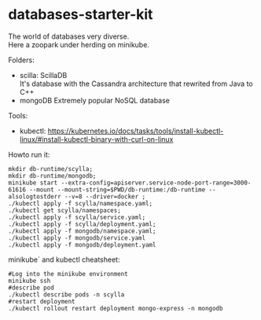 # databases-starter-kit  
The world of databases very diverse.  
Here a zoopark under herding on minikube.  

Folders:  
- scilla: ScillaDB  
  It's  database with the Cassandra architecture that rewrited from Java to C++  
- mongoDB
  Extremely popular NoSQL database  

Tools:
- kubectl: https://kubernetes.io/docs/tasks/tools/install-kubectl-linux/#install-kubectl-binary-with-curl-on-linux  


Howto run it:  
```
mkdir db-runtime/scylla;  
mkdir db-runtime/mongodb;  
minikube start --extra-config=apiserver.service-node-port-range=3000-61616 --mount --mount-string=$PWD/db-runtime:/db-runtime --alsologtostderr --v=8 --driver=docker ;  
./kubectl apply -f scylla/namespace.yaml;  
./kubectl get scylla/namespaces;  
./kubectl apply -f scylla/service.yaml;  
./kubectl apply -f scylla/deployment.yaml;  
./kubectl apply -f mongodb/namespace.yaml;
./kubectl apply -f mongodb/service.yaml
./kubectl apply -f mongodb/deployment.yaml
```  

minikube` and kubectl cheatsheet:  

```
#Log into the minikube environment  
minikube ssh  
#describe pod  
./kubectl describe pods -n scylla  
#restart deployment
./kubectl rollout restart deployment mongo-express -n mongodb
```

